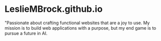 # LeslieMBrock.github.io
"Passionate about crafting functional websites that are a joy to use. My mission is to build web applications with a purpose, but my end game is to pursue a future in AI.
